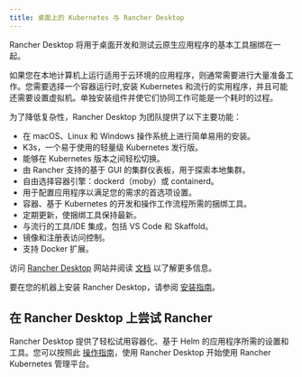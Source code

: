 ```yaml
---
title: 桌面上的 Kubernetes 与 Rancher Desktop
---
```


<head>
  <link rel="canonical" href="https://ranchermanager.docs.rancher.com/zh/integrations-in-rancher/rancher-desktop"/>
</head>


Rancher Desktop 将用于桌面开发和测试云原生应用程序的基本工具捆绑在一起。

如果您在本地计算机上运行适用于云环境的应用程序，则通常需要进行大量准备工作。您需要选择一个容器运行时,安装 Kubernetes 和流行的实用程序，并且可能还需要设置虚拟机。单独安装组件并使它们协同工作可能是一个耗时的过程。

为了降低复杂性，Rancher Desktop 为团队提供了以下主要功能：

- 在 macOS、Linux 和 Windows 操作系统上进行简单易用的安装。
- K3s，一个易于使用的轻量级 Kubernetes 发行版。
- 能够在 Kubernetes 版本之间轻松切换。
- 由 Rancher 支持的基于 GUI 的集群仪表板，用于探索本地集群。
- 自由选择容器引擎：dockerd（moby）或 containerd。
- 用于配置应用程序以满足您的需求的首选项设置。
- 容器、基于 Kubernetes 的开发和操作工作流程所需的捆绑工具。
- 定期更新，使捆绑工具保持最新。
- 与流行的工具/IDE 集成，包括 VS Code 和 Skaffold。
- 镜像和注册表访问控制。
- 支持 Docker 扩展。

访问 [Rancher Desktop](https://rancherdesktop.io) 网站并阅读 [文档](https://docs.rancherdesktop.io/) 以了解更多信息。

要在您的机器上安装 Rancher Desktop，请参阅 [安装指南](https://docs.rancherdesktop.io/getting-started/installation)。

## 在 Rancher Desktop 上尝试 Rancher

Rancher Desktop 提供了轻松试用容器化、基于 Helm 的应用程序所需的设置和工具。您可以按照此 [操作指南](https://docs.rancherdesktop.io/how-to-guides/rancher-on-rancher-desktop)，使用 Rancher Desktop 开始使用 Rancher Kubernetes 管理平台。
